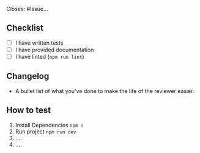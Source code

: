 Closes: #Issue...

## Checklist

- [ ] I have written tests
- [ ] I have provided documentation
- [ ] I have linted (`npm run lint`)

## Changelog

- A bullet list of what you've done to make the life of the reviewer easier.

## How to test

1. Install Dependencies `npm i`
2. Run project `npm run dev`
3. ....
4. ....
